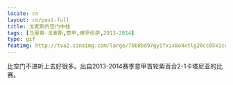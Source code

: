 ```yaml
---
locate: cn
layout: cn/post-full
title: 戈麦斯的空门中柱
tags: [马里奥·戈麦斯,意甲,佛罗伦萨,2013-2014]
type: gif
featimg: http://tva2.sinaimg.com/large/7bb8bd97gy1fxix8o4xtlg20cc05k1co.gif
---
```


比空门不进听上去好很多。出自2013-2014赛季意甲首轮紫百合2-1卡塔尼亚的比赛。
